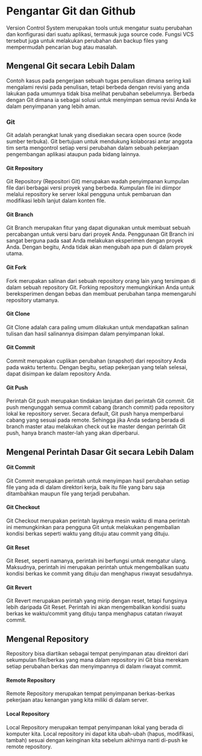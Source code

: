 # Pengantar Git dan Github

Version Control System merupakan tools untuk mengatur suatu perubahan dan konfigurasi dari suatu aplikasi, termasuk juga source code. Fungsi VCS tersebut juga untuk melakukan perubahan dan backup files yang mempermudah pencarian bug atau masalah.

## Mengenal Git secara Lebih Dalam

Contoh kasus pada pengerjaan sebuah tugas penulisan dimana sering kali mengalami revisi pada penulisan, tetapi berbeda dengan revisi yang anda lakukan pada umumnya tidak bisa melihat perubahan sebelumnya. Berbeda dengan Git dimana ia sebagai solusi untuk menyimpan semua revisi Anda ke dalam penyimpanan yang lebih aman.

### Git

Git adalah perangkat lunak yang disediakan secara open source (kode sumber terbuka). Git bertujuan untuk mendukung kolaborasi antar anggota tim serta mengontrol setiap versi perubahan dalam sebuah pekerjaan pengembangan aplikasi ataupun pada bidang lainnya.

#### Git Repository

Git Repository (Repositori Git) merupakan wadah penyimpanan kumpulan file dari berbagai versi proyek yang berbeda. Kumpulan file ini diimpor melalui repository ke server lokal pengguna untuk pembaruan dan modifikasi lebih lanjut dalam konten file.

#### Git Branch

Git Branch merupakan fitur yang dapat digunakan untuk membuat sebuah percabangan untuk versi baru dari proyek Anda. Penggunaan Git Branch ini sangat berguna pada saat Anda melakukan eksperimen dengan proyek Anda. Dengan begitu, Anda tidak akan mengubah apa pun di dalam proyek utama.

#### Git Fork

Fork merupakan salinan dari sebuah repository orang lain yang tersimpan di dalam sebuah repository Git. Forking repository memungkinkan Anda untuk bereksperimen dengan bebas dan membuat perubahan tanpa memengaruhi repository utamanya.

#### Git Clone

Git Clone adalah cara paling umum dilakukan untuk mendapatkan salinan tulisan dan hasil salinannya disimpan dalam penyimpanan lokal.

#### Git Commit

Commit merupakan cuplikan perubahan (snapshot) dari repository Anda pada waktu tertentu. Dengan begitu, setiap pekerjaan yang telah selesai, dapat disimpan ke dalam repository Anda.

#### Git Push

Perintah Git push merupakan tindakan lanjutan dari perintah Git commit. Git push mengunggah semua commit cabang (branch commit) pada repository lokal ke repository server. Secara default, Git push hanya memperbarui cabang yang sesuai pada remote. Sehingga jika Anda sedang berada di branch master atau melakukan check out ke master dengan perintah Git push, hanya branch master-lah yang akan diperbarui.

## Mengenal Perintah Dasar Git secara Lebih Dalam

#### Git Commit

Git Commit merupakan perintah untuk menyimpan hasil perubahan setiap file yang ada di dalam direktori kerja, baik itu file yang baru saja ditambahkan maupun file yang terjadi perubahan.

#### Git Checkout

Git Checkout merupakan perintah layaknya mesin waktu di mana perintah ini memungkinkan para pengguna Git untuk melakukan pengembalian kondisi berkas seperti waktu yang dituju atau commit yang dituju.

#### Git Reset

Git Reset, seperti namanya, perintah ini berfungsi untuk mengatur ulang. Maksudnya, perintah ini merupakan perintah untuk mengembalikan suatu kondisi berkas ke commit yang dituju dan menghapus riwayat sesudahnya.

#### Git Revert

Git Revert merupakan perintah yang mirip dengan reset, tetapi fungsinya lebih daripada Git Reset. Perintah ini akan mengembalikan kondisi suatu berkas ke waktu/commit yang dituju tanpa menghapus catatan riwayat commit.

## Mengenal Repository

Repository bisa diartikan sebagai tempat penyimpanan atau direktori dari sekumpulan file/berkas yang mana dalam repository ini Git bisa merekam setiap perubahan berkas dan menyimpannya di dalam riwayat commit.

#### Remote Repository

Remote Repository merupakan tempat penyimpanan berkas-berkas pekerjaan atau kenangan yang kita miliki di dalam server.

#### Local Repository

Local Repository merupakan tempat penyimpanan lokal yang berada di komputer kita. Local repository ini dapat kita ubah-ubah (hapus, modifikasi, tambah) sesuai dengan keinginan kita sebelum akhirnya nanti di-push ke remote repository.
